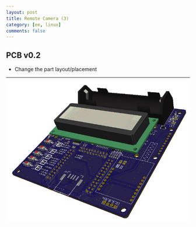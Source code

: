 ```yaml
---
layout: post
title: Remote Camera (3)
category: [ee, linux]
comments: false
---
```


## PCB v0.2

* Change the part layout/placement

---

![w800](/images/rcam2.jpg)
